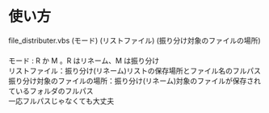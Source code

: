 # 使い方  
file_distributer.vbs (モード) (リストファイル) (振り分け対象のファイルの場所)  
　  
モード : R か M 。R はリネーム、M は振り分け  
リストファイル：振り分け(リネーム)リストの保存場所とファイル名のフルパス  
振り分け対象のファイルの場所：振り分け(リネーム)対象のファイルが保存されているフォルダのフルパス
　  
一応フルパスじゃなくても大丈夫